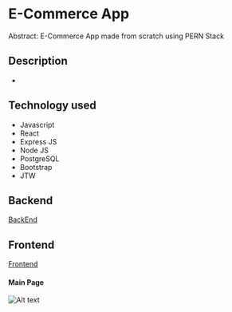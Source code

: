 # E-Commerce App

Abstract: E-Commerce App made from scratch using PERN Stack

## Description

-

## Technology used

- Javascript
- React
- Express JS
- Node JS
- PostgreSQL
- Bootstrap
- JTW

## Backend

 [BackEnd](backend/README.md/)

 ## Frontend
 [Frontend](frontend/README.md)


#### Main Page 
![Alt text](home.png)
